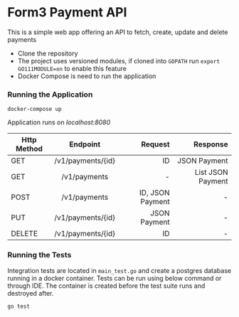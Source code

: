 # **Form3 Payment API**
This is a simple web app offering an API to fetch, create, update and delete payments

* Clone the repository
* The project uses versioned modules, if cloned into `GOPATH` run `export GO111MODULE=on` to enable this feature
* Docker Compose is need to run the application

### Running the Application
    
    docker-compose up

Application runs on _localhost:8080_

| Http Method   | Endpoint          | Request            | Response
| ------------- |:-----------------:|-------------------:|-------------------:|
| GET           | /v1/payments/{id} | ID                 | JSON Payment       |
| GET           | /v1/payments      | -                  | List JSON Payment  |  
| POST          | /v1/payments      | ID, JSON Payment   | -                  |
| PUT           | /v1/payments/{id} | JSON Payment       | -                  |
| DELETE        | /v1/payments/{id} | ID                 | -                  |

### Running the Tests
Integration tests are located in `main_test.go` and create a postgres database running in a docker container.
Tests can be run using below command or through IDE. The container is created before the test suite runs and destroyed after.

    go test
